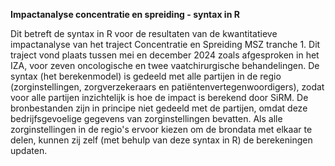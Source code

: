 **Impactanalyse concentratie en spreiding - syntax in R**

Dit betreft de syntax in R voor de resultaten van de kwantitatieve impactanalyse van het traject Concentratie en Spreiding MSZ tranche 1. Dit traject vond plaats tussen mei en december 2024 zoals afgesproken in het IZA, voor zeven oncologische en twee vaatchirurgische behandelingen. De syntax (het berekenmodel) is gedeeld met alle partijen in de regio (zorginstellingen, zorgverzekeraars en patiëntenvertegenwoordigers), zodat voor alle partijen inzichtelijk is hoe de impact is berekend door SiRM. De bronbestanden zijn in principe niet gedeeld met de partijen, omdat deze bedrijfsgevoelige gegevens van zorginstellingen bevatten. Als alle zorginstellingen in de regio's ervoor kiezen om de brondata met elkaar te delen, kunnen zij zelf (met behulp van deze syntax in R) de berekeningen updaten.
